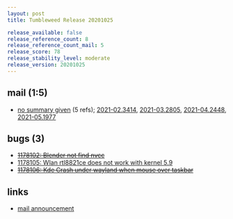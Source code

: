 ```yaml
---
layout: post
title: Tumbleweed Release 20201025

release_available: false
release_reference_count: 8
release_reference_count_mail: 5
release_score: 78
release_stability_level: moderate
release_version: 20201025
---
```


## mail (1:5)

- [no summary given](https://github.com/boombatower/tumbleweed-review/issues/10) (5 refs); [2021-02.3414](https://github.com/boombatower/tumbleweed-review/issues/10), [2021-03.2805](https://github.com/boombatower/tumbleweed-review/issues/10), [2021-04.2448](https://github.com/boombatower/tumbleweed-review/issues/10), [2021-05.1977](https://github.com/boombatower/tumbleweed-review/issues/10)

## bugs (3)

<!--more-->

- ~~[1178102: Blender not find nvcc](https://bugzilla.opensuse.org/show_bug.cgi?id=1178102)~~
- [1178105: Wlan rtl8821ce does not work with kernel 5.9](https://bugzilla.opensuse.org/show_bug.cgi?id=1178105)
- ~~[1178106: Kde Crash under wayland when mouse over taskbar](https://bugzilla.opensuse.org/show_bug.cgi?id=1178106)~~



## links

- [mail announcement](https://github.com/boombatower/tumbleweed-review/issues/10)
